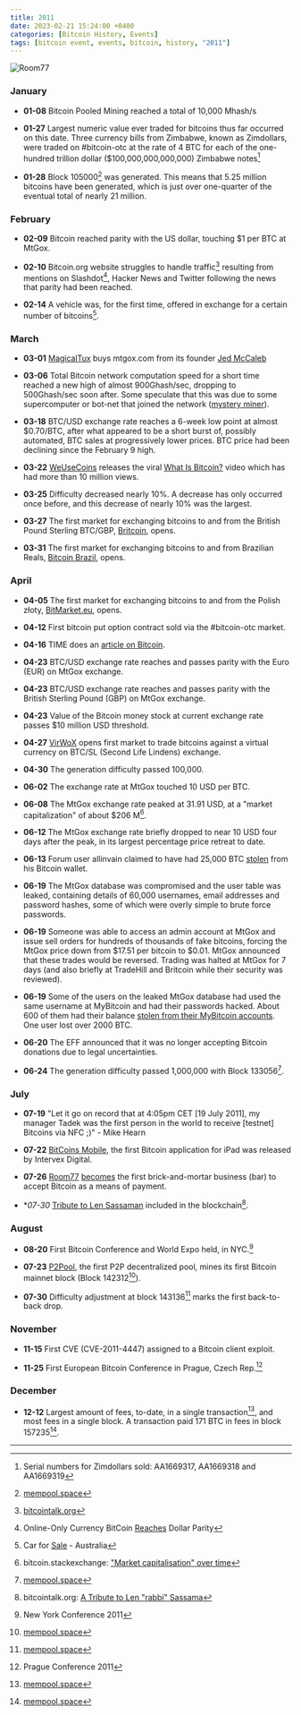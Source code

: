 ```yaml
---
title: 2011  
date: 2023-02-21 15:24:00 +0400
categories: [Bitcoin History, Events]
tags: [bitcoin event, events, bitcoin, history, "2011"]
---
```


![Room77](https://nostr.build/i/nostr.build_9cd1c595b841e85d4dd42bfaeabbe0cc6f00238ede56577f9c15b511c2211c25.gif)

### **January**	

* **01-08** Bitcoin Pooled Mining reached a total of 10,000 Mhash/s

* **01-27** Largest numeric value ever traded for bitcoins thus far occurred on this date. Three currency bills from Zimbabwe, known as Zimdollars, were traded on #bitcoin-otc at the rate of 4 BTC for each of the one-hundred trillion dollar ($100,000,000,000,000) Zimbabwe notes[^1]

* **01-28** Block 105000[^2] was generated. This means that 5.25 million bitcoins have been generated, which is just over one-quarter of the eventual total of nearly 21 million.

### **February**	

* **02-09** Bitcoin reached parity with the US dollar, touching $1 per BTC at MtGox.

* **02-10** Bitcoin.org website struggles to handle traffic[^3] resulting from mentions on Slashdot[^4], Hacker News and Twitter following the news that parity had been reached.

* **02-14** A vehicle was, for the first time, offered in exchange for a certain number of bitcoins[^5].

### **March**	

* **03-01** [MagicalTux](https://en.bitcoin.it/wiki/MagicalTux) buys mtgox.com from its founder [Jed McCaleb](https://en.bitcoin.it/wiki/Jed_McCaleb)

* **03-06** Total Bitcoin network computation speed for a short time reached a new high of almost 900Ghash/sec, dropping to 500Ghash/sec soon after. Some speculate that this was due to some supercomputer or bot-net that joined the network ([mystery miner](http://bitcoin.atspace.com/mysteryminer.html)).

* **03-18** BTC/USD exchange rate reaches a 6-week low point at almost $0.70/BTC, after what appeared to be a short burst of, possibly automated, BTC sales at progressively lower prices. BTC price had been declining since the February 9 high.

* **03-22** [WeUseCoins](https://www.weusecoins.com/) releases the viral [What Is Bitcoin?](https://youtu.be/Um63OQz3bjo) video which has had more than 10 million views.

* **03-25** Difficulty decreased nearly 10%. A decrease has only occurred once before, and this decrease of nearly 10% was the largest.

* **03-27** The first market for exchanging bitcoins to and from the British Pound Sterling BTC/GBP, [Britcoin](https://en.bitcoin.it/wiki/Britcoin), opens.

* **03-31** The first market for exchanging bitcoins to and from Brazilian Reals, [Bitcoin Brazil](https://en.bitcoin.it/wiki/Bitcoin_Brazil), opens.

### **April**	

* **04-05** The first market for exchanging bitcoins to and from the Polish złoty, [BitMarket.eu](https://en.bitcoin.it/wiki/BitMarket.eu), opens.

* **04-12** First bitcoin put option contract sold via the #bitcoin-otc market.

* **04-16** TIME does an [article on Bitcoin](http://techland.time.com/2011/04/16/online-cash-bitcoin-could-challenge-governments/).

* **04-23** BTC/USD exchange rate reaches and passes parity with the Euro (EUR) on MtGox exchange.

* **04-23** BTC/USD exchange rate reaches and passes parity with the British Sterling Pound (GBP) on MtGox exchange.

* **04-23** Value of the Bitcoin money stock at current exchange rate passes $10 million USD threshold.

* **04-27** [VirWoX](https://en.bitcoin.it/wiki/VirWoX) opens first market to trade bitcoins against a virtual currency on BTC/SL (Second Life Lindens) exchange.

* **04-30** The generation difficulty passed 100,000.

* **06-02** The exchange rate at MtGox touched 10 USD per BTC.

* **06-08** The MtGox exchange rate peaked at 31.91 USD, at a "market capitalization" of about $206 M[^6].

* **06-12** The MtGox exchange rate briefly dropped to near 10 USD four days after the peak, in its largest percentage price retreat to date.

* **06-13** Forum user allinvain claimed to have had 25,000 BTC [stolen](http://forum.bitcoin.org/index.php?topic=16457.0) from his Bitcoin wallet.

* **06-19** The MtGox database was compromised and the user table was leaked, containing details of 60,000 usernames, email addresses and password hashes, some of which were overly simple to brute force passwords.

* **06-19** Someone was able to access an admin account at MtGox and issue sell orders for hundreds of thousands of fake bitcoins, forcing the MtGox price down from $17.51 per bitcoin to $0.01. MtGox announced that these trades would be reversed. Trading was halted at MtGox for 7 days (and also briefly at TradeHill and Britcoin while their security was reviewed).

* **06-19** Some of the users on the leaked MtGox database had used the same username at MyBitcoin and had their passwords hacked. About 600 of them had their balance [stolen from their MyBitcoin accounts](http://forum.bitcoin.org/index.php?topic=22221.msg279396#msg279396). One user lost over 2000 BTC.

* **06-20** The EFF announced that it was no longer accepting Bitcoin donations due to legal uncertainties.

* **06-24** The generation difficulty passed 1,000,000 with Block 133056[^7].

### **July**	

* **07-19** "Let it go on record that at 4:05pm CET [19 July 2011], my manager Tadek was the first person in the world to receive [testnet] Bitcoins via NFC ;)" - Mike Hearn

* **07-22** [BitCoins Mobile](https://en.bitcoin.it/wiki/BitCoins_Mobile), the first Bitcoin application for iPad was released by Intervex Digital.

* **07-26** [Room77](http://www.room77.de/) [becomes](https://bitcointalk.org/index.php?topic=32162.0) the first brick-and-mortar business (bar) to accept Bitcoin as a means of payment.

* **07-30* [Tribute to Len Sassaman](https://pastebin.com/raw/BUB3dygQ) included in the blockchain[^8].

### **August**	

* **08-20** First Bitcoin Conference and World Expo held, in NYC.[^9]

* **07-23** [P2Pool](https://en.bitcoin.it/wiki/P2Pool), the first P2P decentralized pool, mines its first Bitcoin mainnet block (Block 142312[^10]).

* **07-30** Difficulty adjustment at block 143136[^11] marks the first back-to-back drop.

### **November**	

* **11-15** First CVE (CVE-2011-4447) assigned to a Bitcoin client exploit.

* **11-25** First European Bitcoin Conference in Prague, Czech Rep.[^12]

### **December**	

* **12-12** Largest amount of fees, to-date, in a single transaction[^13], and most fees in a single block. A transaction paid 171 BTC in fees in block 157235[^14].

***

[^1]: Serial numbers for Zimdollars sold: AA1669317, AA1669318 and AA1669319

[^2]: [mempool.space](https://mempool.space/block/00000000000291ce28027faea320c8d2b054b2e0fe44a773f3eefb151d6bdc97)

[^3]: [bitcointalk.org](https://bitcointalk.org/index.php?topic=3444.0)

[^4]: Online-Only Currency BitCoin [Reaches](http://news.slashdot.org/story/11/02/10/189246/Online-Only-Currency-BitCoin-Reaches-Dollar-Parity) Dollar Parity

[^5]: Car for [Sale](https://bitcointalk.org/index.php?topic=3485.0) - Australia

[^6]: bitcoin.stackexchange: ["Market capitalisation" over time](https://bitcoin.stackexchange.com/questions/2047/market-capitalization-over-time)

[^7]: [mempool.space](https://mempool.space/block/000000000000047846f0776c901542540d555b9861cee16e9788611a3aef333a)

[^8]: bitcointalk.org: [A Tribute to Len "rabbi" Sassama](https://bitcointalk.org/index.php?topic=33618.msg420597#msg420597)

[^9]: New York Conference 2011

[^10]: [mempool.space](https://mempool.space/block/000000000000046acff93b0e76cd10490551bf871ce9ac9fad62e67a07ff1d1e)

[^11]: [mempool.space](https://mempool.space/block/000000000000082e8dea125fbd7c2cb326a90f9bda166e9b8366034447e67e86)

[^12]: Prague Conference 2011

[^13]: [mempool.space](https://mempool.space/tx/1d7749c65c90c32f5e2c036217a2574f3f4403da39174626b246eefa620b58d9)

[^14]: [mempool.space](https://mempool.space/block/00000000000009736897988613310282732f87d22a22533940d3d986257d90e1)
